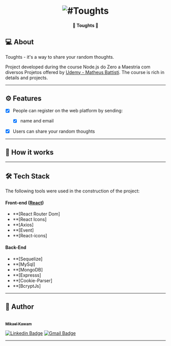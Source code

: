
</p>
<h1 align="center">
    <img title="#Toughts"  />
</h1>

<h4 align="center"> 
	🚧  Toughts 🚧
</h4>


## 💻 About

Toughts -  it's a way to share your random thoughts.

Project developed during the course Node.js do Zero a Maestria com diversos Projetos offered by [Udemy - Matheus Battisti](https://www.udemy.com/course/nodejs-do-zero-a-maestria-com-diversos-projetos/).
The course is rich in details and projects.

---

## ⚙️ Features

- [x] People can register on the web platform by sending:

  - [x] name and email 

- [x] Users can share your random thoughts


---

## 🚀 How it works







---

## 🛠 Tech Stack

The following tools were used in the construction of the project:

#### **Front-end** ([React](https://reactjs.org/))

- **[React Router Dom]
- **[React Icons]
- **[Axios]
- **[Event]
- **[React-icons]

#### **Back-End** 
    
- **[Sequelize]
- **[MySql]
- **[MongoDB]
- **[Expresss]
- **[Cookie-Parser]
- **[BcryptJs]







---

## 🦸 Author

<a href="https://www.linkedin.com/in/mikaeldev/">
 
 <br />
 <sub><b>Mikael Kawam</b></sub></a> 
 <br />

[![Linkedin Badge](https://img.shields.io/badge/-Mikael-blue?style=flat-square&logo=Linkedin&logoColor=white&link=https://www.linkedin.com/in/mikaeldev/)](https://www.linkedin.com/in/mikaeldev/)
[![Gmail Badge](https://img.shields.io/badge/-mikaelkawam.dev@gmail.com-c14438?style=flat-square&logo=Gmail&logoColor=white&link=mailto:mikaelkawam.dev@gmail.com)](mailto:mikaelkawam.dev@gmail.com)

---
